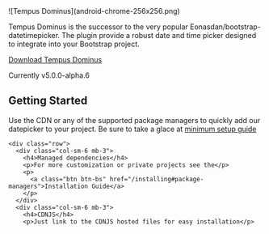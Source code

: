<main class="bd-masthead" id="content">
  <div class="container">
    <span class="outline">![Tempus Dominus](android-chrome-256x256.png)</span>
    <p class="lead">
	Tempus Dominus is the successor to the very popular Eonasdan/bootstrap-datetimepicker. The plugin provide a robust date and time picker designed to integrate into your Bootstrap project.
	</p>
    <p class="lead">
      <a href="/installing/" class="btn btn-lg">Download Tempus Dominus</a>
    </p>
    <p class="version">Currently v5.0.0-alpha.6</p>
  </div>
</main>

<div class="bd-featurette">
  <div class="container">
    <h2 class="bd-featurette-title">Getting Started</h2>
    <p class="lead">Use the CDN or any of the supported package managers to quickly add our datepicker to your project. Be sure to take a glace at <a href="/Usage/#minimum-setup">minimum setup guide</a></p>

    <div class="row">
      <div class="col-sm-6 mb-3">
        <h4>Managed dependencies</h4>
        <p>For more customization or private projects see the</p>
        <p>
          <a class="btn btn-bs" href="/installing#package-managers">Installation Guide</a>
        </p>
      </div>
      <div class="col-sm-6 mb-3">
        <h4>CDNJS</h4>
        <p>Just link to the CDNJS hosted files for easy installation</p>
<figure class="highlight">
</figure>
      </div>
    </div>
  </div>
</div>
